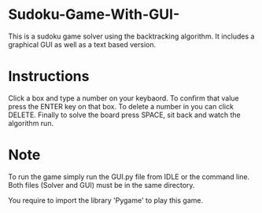 # Sudoku-Game-With-GUI-
This is a sudoku game solver using the backtracking algorithm. It includes a graphical GUI as well as a text based version. 

# Instructions
Click a box and type a number on your keybaord. To confirm that value press the ENTER key on that box. To delete a number in you can click DELETE. Finally to solve the board press SPACE, sit back and watch the algorithm run.

# Note
To run the game simply run the GUI.py file from IDLE or the command line. Both files (Solver and GUI) must be in the same directory.

You require to import the library 'Pygame' to play this game.




